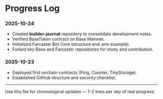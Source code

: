 # Progress Log

### 2025-10-24
- Created **builder-journal** repository to consolidate development notes.
- Verified BaseToken contract on Base Mainnet.
- Initialized Farcaster Bot Core (structure and .env example).
- Forked key Base and Farcaster repositories for study and contribution.

### 2025-10-23
- Deployed first onchain contracts (Ping, Counter, TinyStorage).
- Established GitHub structure and security checklist.

---
Use this file for chronological updates — 1–2 lines per day of real progress.
